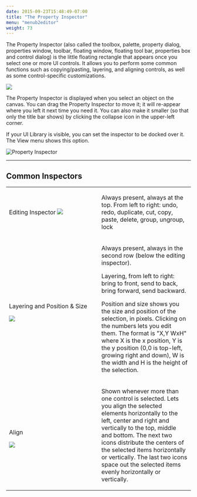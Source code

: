 ```yaml
---
date: 2015-09-23T15:48:49-07:00
title: "The Property Inspector"
menu: "menub2editor"
weight: 73
---
```


The Property Inspector (also called the toolbox, palette, property dialog, properties window, toolbar, floating window, floating tool bar, properties box and control dialog) is the little floating rectangle that appears once you select one or more UI controls. It allows you to perform some common functions such as copying/pasting, layering, and aligning controls, as well as some control-specific customizations.

![](http://media.balsamiq.com/img/support/docs/m4d/pi_inspector.png)

The Property Inspector is displayed when you select an object on the canvas. You can drag the Property Inspector to move it; it will re-appear where you left it next time you need it. You can also make it smaller (so that only the title bar shows) by clicking the collapse icon in the upper-left corner.

If your UI Library is visible, you can set the inspector to be docked over it. The View menu shows this option.

![Property Inspector](http://media.balsamiq.com/img/support/docs/m4d/dock_pi.png)

* * *

## Common Inspectors

<table class="tuftified imgleft">

<tbody>

<tr>

<td width="45%">

Editing Inspector
<img src="//media.balsamiq.com/img/support/docs/m4d/pi_editing.png">

</td>

<td width="45%">

Always present, always at the top. From left to right: undo, redo, duplicate, cut, copy, paste, delete, group, ungroup, lock

</td>

</tr>

<tr>

<td>

Layering and Position & Size

<img src="//media.balsamiq.com/img/support/docs/m4d/pi_layering.png">

</td>

<td>

Always present, always in the second row (below the editing inspector).

Layering, from left to right: bring to front, send to back, bring forward, send backward.

Position and size shows you the size and position of the selection, in pixels. Clicking on the numbers lets you edit them. The format is "X,Y WxH" where X is the x position, Y is the y position (0,0 is top-left, growing right and down), W is the width and H is the height of the selection.

</td>

</tr>

<tr>

<td>

Align

<img src="//media.balsamiq.com/img/support/docs/m4d/pi_align.png">

</td>

<td>

Shown whenever more than one control is selected. Lets you align the selected elements horizontally to the left, center and right and vertically to the top, middle and bottom. The next two icons distribute the centers of the selected items horizontally or vertically. The last two icons space out the selected items evenly horizontally or vertically.

</td>

</tr>

</tbody>

</table>